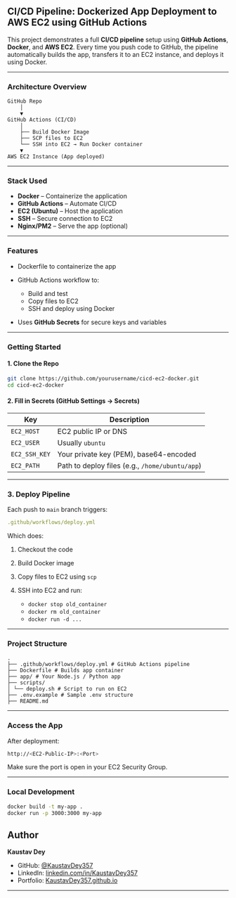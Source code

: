 ## **CI/CD Pipeline: Dockerized App Deployment to AWS EC2 using GitHub Actions**

This project demonstrates a full **CI/CD pipeline** setup using **GitHub Actions**, **Docker**, and **AWS EC2**. Every time you push code to GitHub, the pipeline automatically builds the app, transfers it to an EC2 instance, and deploys it using Docker.

---

### **Architecture Overview**

```
GitHub Repo
    │
    ▼
GitHub Actions (CI/CD)
    │
    ├── Build Docker Image
    ├── SCP files to EC2
    └── SSH into EC2 → Run Docker container
    ▼
AWS EC2 Instance (App deployed)
```

---

### **Stack Used**

* **Docker** – Containerize the application
* **GitHub Actions** – Automate CI/CD
* **EC2 (Ubuntu)** – Host the application
* **SSH** – Secure connection to EC2
* **Nginx/PM2** – Serve the app (optional)

---

### **Features**

* Dockerfile to containerize the app
* GitHub Actions workflow to:

  * Build and test
  * Copy files to EC2
  * SSH and deploy using Docker
* Uses **GitHub Secrets** for secure keys and variables

---

### **Getting Started**

#### **1. Clone the Repo**

```bash
git clone https://github.com/yourusername/cicd-ec2-docker.git
cd cicd-ec2-docker
```

#### **2. Fill in Secrets (GitHub Settings → Secrets)**

| Key | Description |
| ------------- | ----------------------------------------------- |
| `EC2_HOST` | EC2 public IP or DNS |
| `EC2_USER` | Usually `ubuntu` |
| `EC2_SSH_KEY` | Your private key (PEM), base64-encoded |
| `EC2_PATH` | Path to deploy files (e.g., `/home/ubuntu/app`) |

---

### **3. Deploy Pipeline**

Each push to `main` branch triggers:

```yaml
.github/workflows/deploy.yml
```

Which does:

1. Checkout the code
2. Build Docker image
3. Copy files to EC2 using `scp`
4. SSH into EC2 and run:

   * `docker stop old_container`
   * `docker rm old_container`
   * `docker run -d ...`

---

### **Project Structure**

```
.
├── .github/workflows/deploy.yml # GitHub Actions pipeline
├── Dockerfile # Builds app container
├── app/ # Your Node.js / Python app
├── scripts/
│ └── deploy.sh # Script to run on EC2
├── .env.example # Sample .env structure
├── README.md
```

---

### **Access the App**

After deployment:

```bash
http://<EC2-Public-IP>:<Port>
```

Make sure the port is open in your EC2 Security Group.

---

### **Local Development**

```bash
docker build -t my-app .
docker run -p 3000:3000 my-app
```

## Author

**Kaustav Dey**

* GitHub: [@KaustavDey357](https://github.com/KaustavDey357)
* LinkedIn: [linkedin.com/in/KaustavDey357](https://www.linkedin.com/in/kaustav-dey-107593244?utm_source=share&utm_campaign=share_via&utm_content=profile&utm_medium=android_app)
* Portfolio: [KaustavDey357.github.io](https://KaustavDey357.github.io)

---
```
